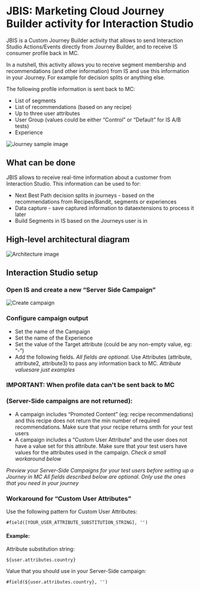 # JBIS: Marketing Cloud Journey Builder activity for Interaction Studio

JBIS is a Custom Journey Builder activity that allows to send Interaction Studio Actions/Events directly from Journey Builder, and to receive IS consumer profile back in MC. 

In a nutshell, this activity allows you to receive segment membership and recommendations (and other information) from IS and use this information in your Journey. For example for decision splits or anything else.

The following profile information is sent back to MC:
* List of segments
* List of recommendations (based on any recipe)
* Up to three user attributes
* User Group (values could be either “Control” or “Default” for IS A/B tests)
* Experience

![Journey sample image](journey.png)


## What can be done

JBIS allows to receive real-time information about a customer from Interaction Studio. This information can be used to for:

* Next Best Path decision splits in journeys - based on the recommendations from Recipes/Bandit, segments or experiences
* Data capture - save captured information to dataextensions to process it later
* Build Segments in IS based on the Journeys user is in


## High-level architectural diagram

![Architecture image](architecture.png)



## Interaction Studio setup

### Open IS and create a new “Server Side Campaign”

![Create campaign](campaign.png)

### Configure campaign output

* Set the name of the Campaign
* Set the name of the Experience
* Set the value of the Target attribute (could be any non-empty value, eg: “-”) 
* Add the following fields. _All fields are optional_. Use Attributes (attribute, attribute2, attribute3) to pass any information back to MC. *Attribute valuesare just examples*

### IMPORTANT: When profile data can't be sent back to MC 
### (Server-Side campaigns are not returned):

* A campaign includes “Promoted Content” (eg: recipe recommendations) and this recipe does not return the min number of required recommendations. Make sure that your recipe returns smth for your test users
* A campaign includes a “Custom User Attribute” and the user does not have a value set for this attribute. Make sure that your test users have values for the attributes used in the campaign. _*Check a small workaround below*_

*Preview your Server-Side Campaigns for your test users before setting up a Journey in MC* 
*All fields described below are optional. Only use the ones that you need in your journey*

### Workaround for “Custom User Attributes”

Use the following pattern for Custom User Attributes:

`#field([YOUR_USER_ATTRIBUTE_SUBSTITUTION_STRING], '')`

#### Example:

Attribute substitution string: 

`${user.attributes.country}`

Value that you should use in your Server-Side campaign: 

`#field(${user.attributes.country}, '')`

